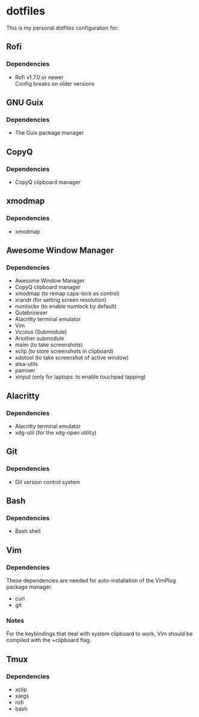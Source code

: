 # dotfiles

This is my personal dotfiles configuration for:

## Rofi

### Dependencies

+ Rofi v1.7.0 or newer<br>
  Config breaks on older versions

## GNU Guix

### Dependencies

+ The Guix package manager

## CopyQ

### Dependencies

+ CopyQ clipboard manager

## xmodmap

### Dependencies

+ xmodmap

## Awesome Window Manager

### Dependencies

+ Awesome Window Manager
+ CopyQ clipboard manager
+ xmodmap (to remap caps-lock as control)
+ xrandr (for setting screen resolution)
+ numlockx (to enable numlock by default)
+ Qutebrowser
+ Alacritty terminal emulator
+ Vim
+ Vicious (Submodule)
+ Another submodule
+ maim (to take screenshots)
+ xclip (to store screenshots in clipboard)
+ xdotool (to take screenshot of active window)
+ alsa-utils
+ pamixer
+ xinput (only for laptops: to enable touchpad tapping)

## Alacritty

### Dependencies

+ Alacritty terminal emulator
+ xdg-util (for the xdg-open utility)

## Git

### Dependencies

+ Git version control system

## Bash

### Dependencies

+ Bash shell

## Vim

### Dependencies

These dependencies are needed for auto-installation of the VimPlug package
manager.

+ curl
+ git

### Notes

For the keybindings that deal with system clipboard to work, Vim should be
compiled with the +clipboard flag.

## Tmux

### Dependencies

+ xclip
+ xargs
+ rofi
+ bash
